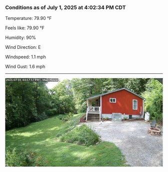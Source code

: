 ### Conditions as of July 1, 2025 at 4:02:34 PM CDT 

Temperature: 79.90 &deg;F

Feels like: 79.90 &deg;F

Humidity: 90%

Wind Direction: E

Windspeed: 1.1 mph

Wind Gust: 1.6 mph

---

<img src="./images/latest.jpeg"/>

